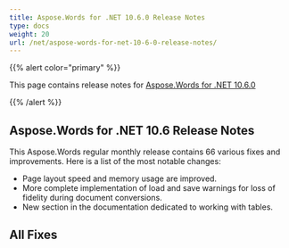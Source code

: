 ```yaml
---
title: Aspose.Words for .NET 10.6.0 Release Notes
type: docs
weight: 20
url: /net/aspose-words-for-net-10-6-0-release-notes/
---
```


{{% alert color="primary" %}} 

This page contains release notes for [Aspose.Words for .NET 10.6.0](http://www.aspose.com/downloads/words/net/new-releases/aspose.words-for-.net-10.6.0/)

{{% /alert %}} 

## **Aspose.Words for .NET 10.6 Release Notes**

This Aspose.Words regular monthly release contains 66 various fixes and improvements. Here is a list of the most notable changes:

- Page layout speed and memory usage are improved.
- More complete implementation of load and save warnings for loss of fidelity during document conversions.
- New section in the documentation dedicated to working with tables.


## **All Fixes**
